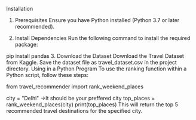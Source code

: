 Installation
1. Prerequisites
Ensure you have Python installed (Python 3.7 or later recommended).

2. Install Dependencies
Run the following command to install the required package:

pip install pandas
3. Download the Dataset
Download the Travel Dataset from Kaggle.
Save the dataset file as travel_dataset.csv in the project directory.
Using in a Python Program
To use the ranking function within a Python script, follow these steps:

from travel_recommender import rank_weekend_places

city = "Delhi" 
->It should be your preffered city 
top_places = rank_weekend_places(city)
print(top_places)
This will return the top 5 recommended travel destinations for the specified city.
